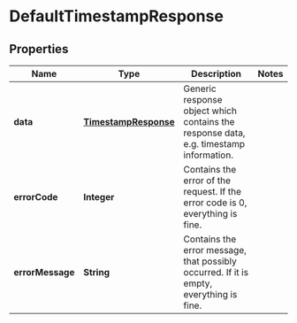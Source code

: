 
# DefaultTimestampResponse

## Properties
Name | Type | Description | Notes
------------ | ------------- | ------------- | -------------
**data** | [**TimestampResponse**](TimestampResponse.md) | Generic response object which contains the response data, e.g. timestamp information. | 
**errorCode** | **Integer** | Contains the error of the request. If the error code is 0, everything is fine. | 
**errorMessage** | **String** | Contains the error message, that possibly occurred. If it is empty, everything is fine. | 



